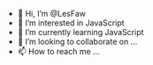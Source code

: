 - 👋 Hi, I’m @LesFaw
- 👀 I’m interested in JavaScript
- 🌱 I’m currently learning JavaScript
- 💞️ I’m looking to collaborate on ...
- 📫 How to reach me ...

<!---
LesFaw/LesFaw is a ✨ special ✨ repository because its `README.md` (this file) appears on your GitHub profile.
You can click the Preview link to take a look at your changes.
--->
